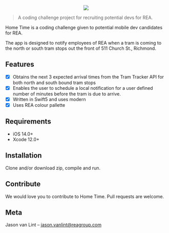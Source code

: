 
<p align="center">
  <img src="https://git.realestate.com.au/jason-vanlint/Home-Time/blob/main/Home%20Time/App%20Specific/Assets.xcassets/AppIcon.appiconset/Artboard-1.png"/>
</p>

> A coding challenge project for recruiting potential devs for REA.

Home Time is a coding challenge given to potential mobile dev candidates for REA.

The app is designed to notify employees of REA when a tram is coming to the north or south tram stops out the front of 511 Church St., Richmond.

## Features

- [x] Obtains the next 3 expected arrival times from the Tram Tracker API for both north and south bound tram stops
- [x] Enables the user to schedule a local notification for a user defined number of minutes before the tram is due to arrive.
- [x] Written in Swift5 and uses modern 
- [x] Uses REA colour pallette

## Requirements

- iOS 14.0+
- Xcode 12.0+

## Installation

Clone and/or download zip, compile and run.

## Contribute

We would love you to contribute to Home Time. Pull requests are welcome.

## Meta

Jason van Lint – jason.vanlint@reagroup.com

